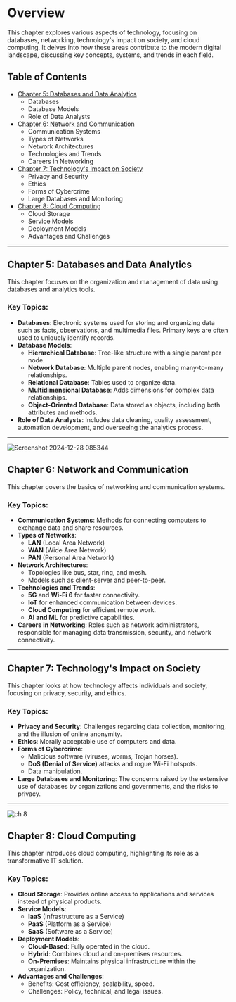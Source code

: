 # Overview

This chapter explores various aspects of technology, focusing on databases, networking, technology's impact on society, and cloud computing. It delves into how these areas contribute to the modern digital landscape, discussing key concepts, systems, and trends in each field.

## Table of Contents

- [Chapter 5: Databases and Data Analytics](#chapter-5-databases-and-data-analytics)
  - Databases
  - Database Models
  - Role of Data Analysts
- [Chapter 6: Network and Communication](#chapter-6-network-and-communication)
  - Communication Systems
  - Types of Networks
  - Network Architectures
  - Technologies and Trends
  - Careers in Networking
- [Chapter 7: Technology's Impact on Society](#chapter-7-technologys-impact-on-society)
  - Privacy and Security
  - Ethics
  - Forms of Cybercrime
  - Large Databases and Monitoring
- [Chapter 8: Cloud Computing](#chapter-8-cloud-computing)
  - Cloud Storage
  - Service Models
  - Deployment Models
  - Advantages and Challenges

---

## Chapter 5: Databases and Data Analytics

This chapter focuses on the organization and management of data using databases and analytics tools.

### Key Topics:

- **Databases**: Electronic systems used for storing and organizing data such as facts, observations, and multimedia files. Primary keys are often used to uniquely identify records.
- **Database Models**:
  - **Hierarchical Database**: Tree-like structure with a single parent per node.
  - **Network Database**: Multiple parent nodes, enabling many-to-many relationships.
  - **Relational Database**: Tables used to organize data.
  - **Multidimensional Database**: Adds dimensions for complex data relationships.
  - **Object-Oriented Database**: Data stored as objects, including both attributes and methods.
- **Role of Data Analysts**: Includes data cleaning, quality assessment, automation development, and overseeing the analytics process.

---

![Screenshot 2024-12-28 085344](https://github.com/user-attachments/assets/a9dc2731-55c3-4110-a261-7ce479a29184)


## Chapter 6: Network and Communication

This chapter covers the basics of networking and communication systems.

### Key Topics:

- **Communication Systems**: Methods for connecting computers to exchange data and share resources.
- **Types of Networks**:
  - **LAN** (Local Area Network)
  - **WAN** (Wide Area Network)
  - **PAN** (Personal Area Network)
- **Network Architectures**:
  - Topologies like bus, star, ring, and mesh.
  - Models such as client-server and peer-to-peer.
- **Technologies and Trends**:
  - **5G** and **Wi-Fi 6** for faster connectivity.
  - **IoT** for enhanced communication between devices.
  - **Cloud Computing** for efficient remote work.
  - **AI and ML** for predictive capabilities.
- **Careers in Networking**: Roles such as network administrators, responsible for managing data transmission, security, and network connectivity.

---

## Chapter 7: Technology's Impact on Society

This chapter looks at how technology affects individuals and society, focusing on privacy, security, and ethics.

### Key Topics:

- **Privacy and Security**: Challenges regarding data collection, monitoring, and the illusion of online anonymity.
- **Ethics**: Morally acceptable use of computers and data.
- **Forms of Cybercrime**:
  - Malicious software (viruses, worms, Trojan horses).
  - **DoS (Denial of Service)** attacks and rogue Wi-Fi hotspots.
  - Data manipulation.
- **Large Databases and Monitoring**: The concerns raised by the extensive use of databases by organizations and governments, and the risks to privacy.

---
![ch 8](https://github.com/user-attachments/assets/6f62be4b-7d57-4b91-9df3-5179a047e630)


## Chapter 8: Cloud Computing

This chapter introduces cloud computing, highlighting its role as a transformative IT solution.

### Key Topics:

- **Cloud Storage**: Provides online access to applications and services instead of physical products.
- **Service Models**:
  - **IaaS** (Infrastructure as a Service)
  - **PaaS** (Platform as a Service)
  - **SaaS** (Software as a Service)
- **Deployment Models**:
  - **Cloud-Based**: Fully operated in the cloud.
  - **Hybrid**: Combines cloud and on-premises resources.
  - **On-Premises**: Maintains physical infrastructure within the organization.
- **Advantages and Challenges**:
  - Benefits: Cost efficiency, scalability, speed.
  - Challenges: Policy, technical, and legal issues.
